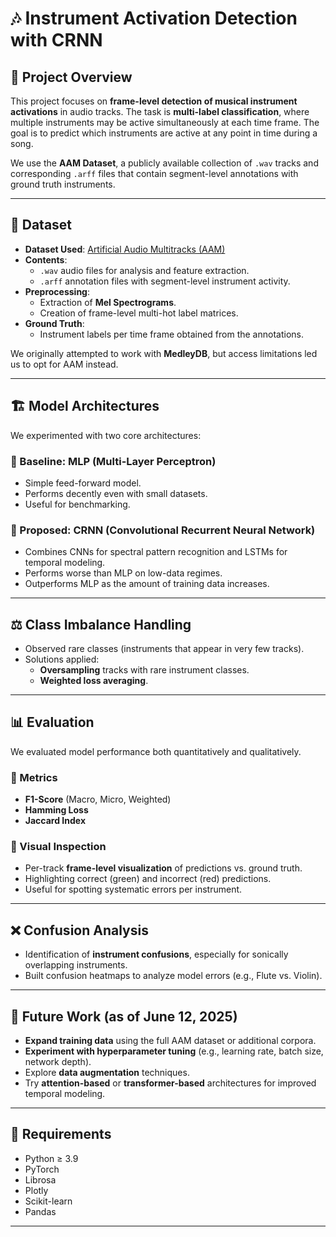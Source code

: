 # 🎶 Instrument Activation Detection with CRNN

## 🧠 Project Overview

This project focuses on **frame-level detection of musical instrument activations** in audio tracks. The task is **multi-label classification**, where multiple instruments may be active simultaneously at each time frame. The goal is to predict which instruments are active at any point in time during a song.

We use the **AAM Dataset**, a publicly available collection of `.wav` tracks and corresponding `.arff` files that contain segment-level annotations with ground truth instruments.

---

## 📁 Dataset

- **Dataset Used**: [Artificial Audio Multitracks (AAM)](https://zenodo.org/record/8040391)
- **Contents**:
  - `.wav` audio files for analysis and feature extraction.
  - `.arff` annotation files with segment-level instrument activity.
- **Preprocessing**:
  - Extraction of **Mel Spectrograms**.
  - Creation of frame-level multi-hot label matrices.
- **Ground Truth**:
  - Instrument labels per time frame obtained from the annotations.

We originally attempted to work with **MedleyDB**, but access limitations led us to opt for AAM instead.

---

## 🏗️ Model Architectures

We experimented with two core architectures:

### 🔹 Baseline: MLP (Multi-Layer Perceptron)
- Simple feed-forward model.
- Performs decently even with small datasets.
- Useful for benchmarking.

### 🔹 Proposed: CRNN (Convolutional Recurrent Neural Network)
- Combines CNNs for spectral pattern recognition and LSTMs for temporal modeling.
- Performs worse than MLP on low-data regimes.
- Outperforms MLP as the amount of training data increases.

---

## ⚖️ Class Imbalance Handling

- Observed rare classes (instruments that appear in very few tracks).
- Solutions applied:
  - **Oversampling** tracks with rare instrument classes.
  - **Weighted loss averaging**.

---

## 📊 Evaluation

We evaluated model performance both quantitatively and qualitatively.

### 🧮 Metrics
- **F1-Score** (Macro, Micro, Weighted)
- **Hamming Loss**
- **Jaccard Index**

### 🎨 Visual Inspection
- Per-track **frame-level visualization** of predictions vs. ground truth.
- Highlighting correct (green) and incorrect (red) predictions.
- Useful for spotting systematic errors per instrument.

---

## ❌ Confusion Analysis

- Identification of **instrument confusions**, especially for sonically overlapping instruments.
- Built confusion heatmaps to analyze model errors (e.g., Flute vs. Violin).

---

## 🚀 Future Work (as of June 12, 2025)

- **Expand training data** using the full AAM dataset or additional corpora.
- **Experiment with hyperparameter tuning** (e.g., learning rate, batch size, network depth).
- Explore **data augmentation** techniques.
- Try **attention-based** or **transformer-based** architectures for improved temporal modeling.

---

## 🔧 Requirements

- Python ≥ 3.9
- PyTorch
- Librosa
- Plotly
- Scikit-learn
- Pandas

---
